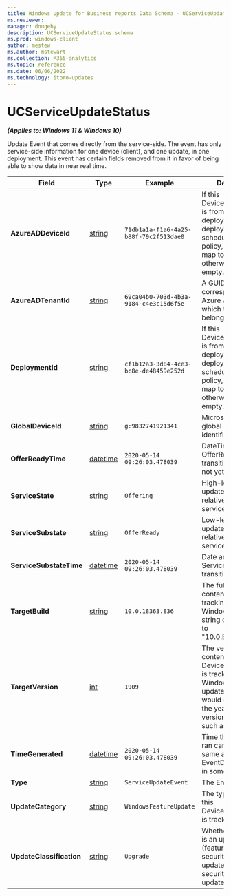 ```yaml
---
title: Windows Update for Business reports Data Schema - UCServiceUpdateStatus
ms.reviewer: 
manager: dougeby
description: UCServiceUpdateStatus schema
ms.prod: windows-client
author: mestew
ms.author: mstewart
ms.collection: M365-analytics
ms.topic: reference
ms.date: 06/06/2022
ms.technology: itpro-updates
---
```


# UCServiceUpdateStatus
<!--37063317, 30141258, 37063041-->
***(Applies to: Windows 11 & Windows 10)***

Update Event that comes directly from the service-side. The event has only service-side information for one device (client), and one update, in one deployment. This event has certain fields removed from it in favor of being able to show data in near real time.

| Field | Type | Example | Description |
|---|---|---|---|
| **AzureADDeviceId** | [string](/azure/kusto/query/scalar-data-types/string) | `71db1a1a-f1a6-4a25-b88f-79c2f513dae0` | If this DeviceUpdateEvent is from content deployed by a deployment scheduler service policy, this GUID will map to that policy, otherwise it will be empty. |
| **AzureADTenantId** | [string](/azure/kusto/query/scalar-data-types/string) | `69ca04b0-703d-4b3a-9184-c4e3c15d6f5e` | A GUID corresponding to the Azure AD tenant to which the device belongs. |
| **DeploymentId** | [string](/azure/kusto/query/scalar-data-types/string) | `cf1b12a3-3d84-4ce3-bc8e-de48459e252d` | If this DeviceUpdateEvent is from content deployed by a deployment scheduler service policy, this GUID will map to that policy, otherwise it will be empty. |
| **GlobalDeviceId** | [string](/azure/kusto/query/scalar-data-types/string) | `g:9832741921341` | Microsoft internal global device identifier |
| **OfferReadyTime** | [datetime](/azure/kusto/query/scalar-data-types/datetime) | `2020-05-14 09:26:03.478039` | DateTime of OfferReady transition. If empty, not yet been offered. |
| **ServiceState** | [string](/azure/kusto/query/scalar-data-types/string) | `Offering` | High-level state of update's status relative to device, service-side. |
| **ServiceSubstate** | [string](/azure/kusto/query/scalar-data-types/string) | `OfferReady` | Low-level state of update's status relative to device, service-side. |
| **ServiceSubstateTime** | [datetime](/azure/kusto/query/scalar-data-types/datetime) | `2020-05-14 09:26:03.478039` | Date and time of last ServiceSubstate transition. |
| **TargetBuild** | [string](/azure/kusto/query/scalar-data-types/string) | `10.0.18363.836` | The full build for the content this event is tracking. For Windows 10, this string corresponds to "10.0.Build.Revision" |
| **TargetVersion** | [int](/azure/kusto/query/scalar-data-types/int) | `1909` | The version of content this DeviceUpdateEvent is tracking. For Windows 10 updates, this number would correspond to the year/month version format used, such as 1903. |
| **TimeGenerated** | [datetime](/azure/kusto/query/scalar-data-types/datetime) | `2020-05-14 09:26:03.478039` | Time the snapshot ran  can also be the same as EventDateTimeUTC in some cases. |
| **Type** | [string](/azure/kusto/query/scalar-data-types/string) | `ServiceUpdateEvent` | The EntityType |
| **UpdateCategory** | [string](/azure/kusto/query/scalar-data-types/string) | `WindowsFeatureUpdate` | The type of content this DeviceUpdateEvent is tracking. |
| **UpdateClassification** | [string](/azure/kusto/query/scalar-data-types/string) | `Upgrade` | Whether this update is an upgrade (feature update), security (quality update), non-security (quality update) |
